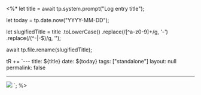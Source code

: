 <%*
let title = await tp.system.prompt("Log entry title");

let today = tp.date.now("YYYY-MM-DD");

let slugifiedTitle = title
.toLowerCase()
.replace(/[^a-z0-9]+/g, '-')
.replace(/(^-|-$)/g, '');

await tp.file.rename(slugifiedTitle);

tR += `---
title: ${title}
date: ${today}
tags: ["standalone"]
layout: null
permalink: false

---

![](../assets/standalone/)
`;
%>
